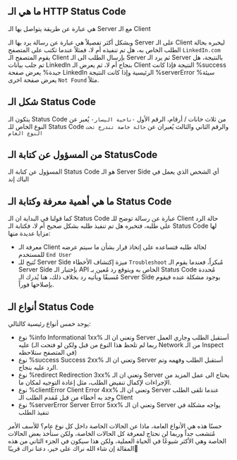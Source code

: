 ## ما هي الـ HTTP Status Code

هي عبارة عن طريقة يتواصل بها الـ Server مع الـ Client

وبشكل أكثر تفصيلاً هي عبارة عن رسالة يرد بها الـ Server على الـ Client ليخبره بحالة الطلب الخاص به، هل تم تنفيذه أم لا، فمثلاً عندما تكتب على المتصفح `LinkedIn.com` يقوم المتصفح الـ Client بإرسال الطلب الى الـ Server ثم يرد الـ Server بالنتيجة، هل تم جلب بيانات LinkedIn بنجاح أم لا، ثم يعرض الـ Client النتيجة فإذا كانت %success جيدة% يعرض صفحة LinkedIn الرئيسية وإذا كانت النتيجة %serverError سيئة% يعرض صفحة اخرى `Not Found` مثلاً.


## شكل الـ Status Code

يتكون الـ Status Code من ثلاث خانات / أرقام، الرقم الأول `-ناحية اليسار-` يُعبر عن النوع الخاص للـ Status Code والرقم الثاني والثالث يُعبران عن `حالة خاصة تندرج تحت النوع العام`


## من المسؤول عن كتابة الـ StatusCode

المسؤول عن كتابة الـ Status Code هو الـ Server Side أي الشخص الذي يعمل في الباك إند


## ما هي أهمية معرفة وكتابة الـ Status Code

كما قولنا في البداية ان الـ Status Code عبارة عن رسالة توضح للـ Client حالة الرد على طلبه، فتخبره هل تم تنفيذ طلبه بشكل صحيح أم لا، فكتابة الـ Status Code لها مزايا عديدة منها:

- معرفة الـ Client لحالة طلبه فتساعده على إتخاذ قرار بشأن ما سيتم عرضه للمستخدم `End User`
- تُتيح للـ Server Side ميزة إكتشاف الأخطاء `Troubleshoot` مُبكراً، فعندما يقوم الـ Server Side بإختبار الـ API الخاص به ويتوقع رد مُعين بـ Status Code مُحددة مُسبقًا ويأتيه رد بخلاف ذلك، هنا يُدرك الـ Server Side بوجود مشكلة عنده فيقوم بإصلاحها فوراً.


## أنواع الـ Status Code

يوجد خمس أنواع رئيسية كالتالي:

- نوع %info Informational  1xx% وتعني ان الـ Server أستقبل الطلب وجاري العمل عليه (ربما لم تلحظ هذا النوع من قبل ولكن لو فتحت الـ Network من الـ Inspect في المتصفح ستلاحظه)
- نوع %success Success 2xx% وتعني ان الـ Server أستقبل الطلب وفهمه وتم الرد عليه بنجاح.
- نوع %redirect Redirection 3xx% وتعني ان الـ Server يحتاج الى عمل المزيد من الإجراءات لإكمال تنفيض الطلب، مثل إعادة التوجيه لمكان ما.
- نوع %clientError Client Error 4xx% وتعني ان الـ Server عندما تلقى الطلب وجد به أخطاء من قبل مُقدم الطلب الـ Client
- نوع %serverError Server Error 5xx% وتعني ان الـ Server يواجه مشكلة في تنفيذ الطلب

حسنًا هذه هي الأنواع العامة، ماذا عن الحالات الخاصة داخل كل نوع عام؟ للأسف الأمر مُتشعب جداً وربما لن نحتاج لمعرفة كل الحالات الخاصة، ولكن سنأخذ بعض الحالات الخاصة وهي الأكثر شيوعًا في الحياة العملية، ولكن هذا سيكون في الجزء الثاني من هذه المقالة إن شاء الله نراك على خير، دعنا نراك قريبًا👋